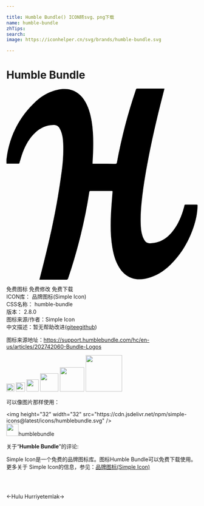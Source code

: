 ```yaml
---

title: Humble Bundle() ICON转svg、png下载
name: humble-bundle
zhTips: 
search: 
image: https://iconhelper.cn/svg/brands/humble-bundle.svg

---
```


# Humble Bundle  <small style="font-size: 60%;font-weight: 100"></small>

<div id="svg" class="svg-wrap">
<svg role="img" viewBox="0 0 24 24" xmlns="http://www.w3.org/2000/svg"><title>Humble Bundle icon</title><path d="M4.145 23.996c.12-.463.23-.9.343-1.338.692-2.713 1.322-5.44 1.82-8.197.245-1.35.446-2.71.633-4.074.142-1.028.217-2.064.198-3.105-.01-.557-.034-1.116-.193-1.655-.07-.24-.174-.473-.3-.686-.165-.273-.43-.378-.75-.368-.883.026-1.633.363-2.272.96-.727.68-1.202 1.527-1.553 2.445-.166.435-.284.887-.422 1.33-.02.066-.026.123-.115.122C1.04 9.424.545 9.425.05 9.424c-.013 0-.024-.008-.036-.01 0-.193-.02-.385.003-.572.346-2.853 1.57-5.267 3.668-7.226C4.47.882 5.4.373 6.462.142 8.017-.196 9.258.4 9.996 1.822c.375.72.578 1.496.71 2.293.21 1.287.218 2.586.175 3.885-.014.42-.04.84-.062 1.26-.002.054 0 .108 0 .176.057.003.105.008.154.008.905 0 1.81-.002 2.717.005.124 0 .16-.047.18-.16.575-3.113 1.367-6.17 2.39-9.166.024-.074.05-.124.147-.124 1.12.004 2.24.004 3.362.004.017 0 .035.004.07.008l-.193.753C18.89 3.7 18.21 6.65 17.66 9.628c-.288 1.546-.533 3.1-.69 4.664-.086.875-.14 1.752-.113 2.63.016.53.054 1.062.22 1.57.064.202.16.4.273.58.167.26.426.366.74.356 1.16-.033 2.042-.59 2.746-1.47.707-.88 1.133-1.9 1.434-2.98.028-.1.06-.202.076-.306.014-.082.054-.104.13-.104.467.002.933.004 1.4 0 .102-.002.12.043.117.13-.014.804-.157 1.583-.39 2.347-.59 1.928-1.557 3.635-2.992 5.06-.813.81-1.762 1.407-2.88 1.706-.677.183-1.355.212-2.025-.028-.76-.27-1.276-.816-1.66-1.504-.402-.725-.613-1.512-.75-2.322-.24-1.406-.24-2.824-.172-4.242.042-.89.127-1.777.193-2.666.014-.19.016-.19-.174-.19-.855 0-1.71.002-2.566-.002-.104 0-.153.024-.17.137-.27 1.813-.637 3.608-1.074 5.387-.453 1.842-.974 3.664-1.587 5.46-.044.127-.104.16-.233.16-1.065-.006-2.13-.004-3.197-.004h-.17z"/></svg>
</div>
<detail full-name='humble-bundle'></detail>

<div class="detail-page">
<p>
<span><span class="badge-success badge">免费图标</span> <span class="badge-success badge">免费修改</span>  <span class="badge-success badge">免费下载</span> </span>
<br/>
<span>
ICON库：
<span class="badge-secondary badge">品牌图标(Simple Icon)</span> 
</span>
<br/>
<span>
CSS名称：
<span class="badge-secondary badge">humble-bundle</span> 
</span>

<br/>
<span>
版本：
<span class="badge-secondary badge">2.8.0</span> 
</span>
<br/>
<span>图标来源/作者：<span class="badge-light badge">Simple Icon</span></span> 
<br/>
<span class="zh-detail">中文描述：暂无<span class="help-link"><span>帮助改进</span>(<a href="https://gitee.com/liuwave/icon-helper/edit/master/json/brands/humble-bundle.json" target="_blank" rel="noopener noreferrer">gitee</a><a href="https://github.com/liuwave/icon-helper/edit/master/json/brands/humble-bundle.json" target="_blank" rel="noopener noreferrer">github</a></span>)</span><br/>
</p>
</div><div class="description description alert alert-light"><p>图标来源地址：<a href="https://support.humblebundle.com/hc/en-us/articles/202742060-Bundle-Logos" target="_blank" rel="noopener noreferrer">https://support.humblebundle.com/hc/en-us/articles/202742060-Bundle-Logos</a></p></div>
<div class="alert alert-dark">
<img height="21" width="21" src="https://cdn.jsdelivr.net/npm/simple-icons@latest/icons/humblebundle.svg" />
<img height="24" width="24" src="https://cdn.jsdelivr.net/npm/simple-icons@latest/icons/humblebundle.svg" />
<img height="32" width="32" src="https://cdn.jsdelivr.net/npm/simple-icons@latest/icons/humblebundle.svg" />
<img height="48" width="48" src="https://cdn.jsdelivr.net/npm/simple-icons@latest/icons/humblebundle.svg" />
<img height="64" width="64" src="https://cdn.jsdelivr.net/npm/simple-icons@latest/icons/humblebundle.svg" />
<img height="96" width="96" src="https://cdn.jsdelivr.net/npm/simple-icons@latest/icons/humblebundle.svg" />

</div>
<div>
  <p>可以像图片那样使用：    
  </p>
  <div class="alert alert-primary" style="font-size: 14px">
    &lt;img height="32" width="32" src="https://cdn.jsdelivr.net/npm/simple-icons@latest/icons/humblebundle.svg" /&gt;
    <copy-btn content='<img height="32" width="32" src="https://cdn.jsdelivr.net/npm/simple-icons@latest/icons/humblebundle.svg" />'></copy-btn>
  </div>
  <div class="alert alert-secondary">
    <img height="32" width="32" src="https://cdn.jsdelivr.net/npm/simple-icons@latest/icons/humblebundle.svg" />humblebundle
    <copy-btn content="humblebundle" btn-title="复制图标名称"></copy-btn>
  </div>
</div>
<div class="icon-detail__container">
<p>关于“<b>Humble Bundle</b>”的评论:</p>
</div>
<Vssue title="关于“Humble Bundle”的评论" />
<div><p>Simple Icon是一个免费的品牌图标库。图标Humble Bundle可以免费下载使用。更多关于  Simple Icon的信息，参见：<a target="_blank" href="https://iconhelper.cn/brands.html">品牌图标(Simple Icon)</a>
</p></div>


<div style="padding:2rem 0 " class="page-nav"><p class="inner"><span class="prev">←<router-link to="/icon/hulu.html">Hulu</router-link></span> <span class="next"><router-link to="/icon/hurriyetemlak.html">Hurriyetemlak</router-link>→</span></p></div>

